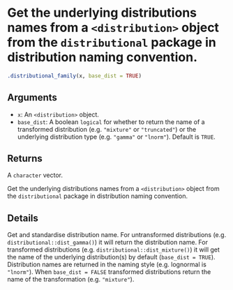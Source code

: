 # Get the underlying distributions names from a `<distribution>` object from the `distributional` package in distribution naming convention.

```r
.distributional_family(x, base_dist = TRUE)
```

## Arguments

- `x`: An `<distribution>` object.
- `base_dist`: A boolean `logical` for whether to return the name of a transformed distribution (e.g. `"mixture"` or `"truncated"`) or the underlying distribution type (e.g. `"gamma"` or `"lnorm"`). Default is `TRUE`.

## Returns

A `character` vector.

Get the underlying distributions names from a `<distribution>` object from the `distributional` package in distribution naming convention.

## Details

Get and standardise distribution name. For untransformed distributions (e.g. `distributional::dist_gamma()`) it will return the distribution name. For transformed distributions (e.g. `distributional::dist_mixture()`) it will get the name of the underlying distribution(s) by default (`base_dist = TRUE`). Distribution names are returned in the naming style (e.g. lognormal is `"lnorm"`). When `base_dist = FALSE` transformed distributions return the name of the transformation (e.g. `"mixture"`).
